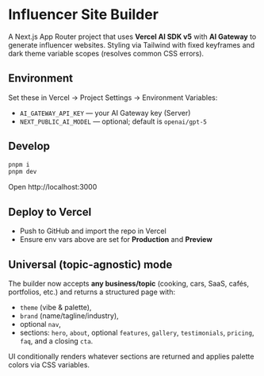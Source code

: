 # Influencer Site Builder

A Next.js App Router project that uses **Vercel AI SDK v5** with **AI Gateway** to generate influencer websites.
Styling via Tailwind with fixed keyframes and dark theme variable scopes (resolves common CSS errors).

## Environment

Set these in Vercel → Project Settings → Environment Variables:

- `AI_GATEWAY_API_KEY` — your AI Gateway key (Server)
- `NEXT_PUBLIC_AI_MODEL` — optional; default is `openai/gpt-5`

## Develop

```bash
pnpm i
pnpm dev
```

Open http://localhost:3000

## Deploy to Vercel

- Push to GitHub and import the repo in Vercel
- Ensure env vars above are set for **Production** and **Preview**



## Universal (topic-agnostic) mode

The builder now accepts **any business/topic** (cooking, cars, SaaS, cafés, portfolios, etc.) and returns a structured page with:
- `theme` (vibe & palette),
- `brand` (name/tagline/industry),
- optional `nav`,
- sections: `hero`, `about`, optional `features`, `gallery`, `testimonials`, `pricing`, `faq`, and a closing `cta`.

UI conditionally renders whatever sections are returned and applies palette colors via CSS variables.
